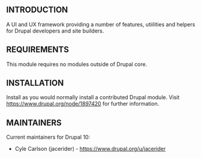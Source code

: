INTRODUCTION
------------

A UI and UX framework providing a number of features, utiilities and helpers for
Drupal developers and site builders.

REQUIREMENTS
------------

This module requires no modules outside of Drupal core.

INSTALLATION
------------

Install as you would normally install a contributed Drupal module. Visit
https://www.drupal.org/node/1897420 for further information.

## MAINTAINERS

Current maintainers for Drupal 10:

- Cyle Carlson (jacerider) - https://www.drupal.org/u/jacerider
